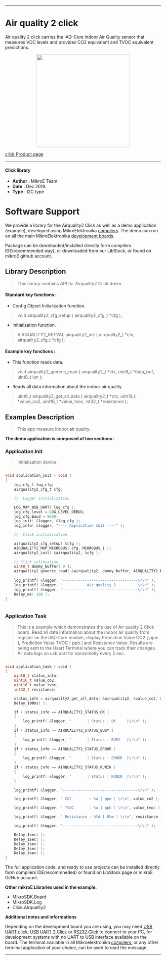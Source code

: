 
---
# Air quality 2 click

Air quality 2 click carries the iAQ-Core Indoor Air Quality sensor that measures VOC levels and provides CO2 equivalent and TVOC equivalent predictions.

<p align="center">
  <img src="https://download.mikroe.com/images/click_for_ide/airquality2_click.png" height=300px>
</p>

[click Product page](https://www.mikroe.com/air-quality-2-click)

---


#### Click library 

- **Author**        : MikroE Team
- **Date**          : Dec 2019.
- **Type**          : I2C type


# Software Support

We provide a library for the Airquality2 Click 
as well as a demo application (example), developed using MikroElektronika 
[compilers](https://shop.mikroe.com/compilers). 
The demo can run on all the main MikroElektronika [development boards](https://shop.mikroe.com/development-boards).

Package can be downloaded/installed directly form compilers IDE(recommended way), or downloaded from our LibStock, or found on mikroE github account. 

## Library Description

> This library contains API for Airquality2 Click driver.

#### Standard key functions :

- Config Object Initialization function.
> void airquality2_cfg_setup ( airquality2_cfg_t *cfg ); 
 
- Initialization function.
> AIRQUALITY2_RETVAL airquality2_init ( airquality2_t *ctx, airquality2_cfg_t *cfg );


#### Example key functions :

- This function reads data.
> void airquality2_generic_read ( airquality2_t *ctx, uint8_t *data_buf, uint8_t len );
 
- Reads all data information about the indoor air quality.
> uint8_t airquality2_get_all_data ( airquality2_t *ctx, uint16_t *value_co2, uint16_t *value_tvoc, int32_t *resistance );

## Examples Description

> This app measure indoor air quality.

**The demo application is composed of two sections :**

### Application Init 

> Initialization device.

```c

void application_init ( void )
{
    log_cfg_t log_cfg;
    airquality2_cfg_t cfg;

    //  Logger initialization.

    LOG_MAP_USB_UART( log_cfg );
    log_cfg.level = LOG_LEVEL_DEBUG;
    log_cfg.baud = 9600;
    log_init( &logger, &log_cfg );
    log_info( &logger, "---- Application Init ----" );

    //  Click initialization.

    airquality2_cfg_setup( &cfg );
    AIRQUALITY2_MAP_MIKROBUS( cfg, MIKROBUS_1 );
    airquality2_init( &airquality2, &cfg );
    
    // Click calibration 
    uint8_t dummy_buffer[ 9 ];
    airquality2_generic_read( &airquality2, dummy_buffer, AIRQUALITY2_READ_ALL );
    
    log_printf( &logger, "----------------------------------\r\n" );
    log_printf( &logger, "           Air quality 2          \r\n" );
    log_printf( &logger, "----------------------------------\r\n" );
    Delay_ms( 100 );
}
  
```

### Application Task

> This is a example which demonstrates the use of Air quality 2 Click board.
> Read all data information about the indoor air quality
> from register on the iAQ-Core module, display Prediction Value CO2 [ ppm ],
> Prediction Value TVOC [ ppb ] and Resistance Value.
> Results are being sent to the Usart Terminal where you can track their changes.
> All data logs on usb uart for aproximetly every 5 sec.

```c

void application_task ( void )
{
    uint8_t status_info;
    uint16_t value_co2;
    uint16_t value_tvoc;
    int32_t resistance;

    status_info = airquality2_get_all_data( &airquality2, &value_co2, &value_tvoc, &resistance );
    Delay_100ms( );

    if ( status_info == AIRQUALITY2_STATUS_OK )
    {
        log_printf( &logger, "       | Status : OK     |\r\n" );
    }
    if ( status_info == AIRQUALITY2_STATUS_BUSY )
    {
        log_printf( &logger, "       | Status : BUSY   |\r\n" );
    }
    if ( status_info == AIRQUALITY2_STATUS_ERROR )
    {
        log_printf( &logger, "       | Status : ERROR  |\r\n" );
    }
    if ( status_info == AIRQUALITY2_STATUS_RUNIN )
    {
        log_printf( &logger, "       | Status : RUNIN  |\r\n" );
    }

    log_printf( &logger, "----------------------------------\r\n" );

    log_printf( &logger, " CO2        : %u [ ppm ] \r\n", value_co2 );

    log_printf( &logger, " TVOC       : %u [ ppb ] \r\n", value_tvoc );

    log_printf( &logger, " Resistance : %ld [ Ohm ] \r\n", resistance );

    log_printf( &logger, "----------------------------------\r\n" );

    Delay_1sec( );
    Delay_1sec( );
    Delay_1sec( );
    Delay_1sec( );
    Delay_1sec( );
}

```

The full application code, and ready to use projects can be  installed directly form compilers IDE(recommneded) or found on LibStock page or mikroE GitHub accaunt.

**Other mikroE Libraries used in the example:** 

- MikroSDK.Board
- MikroSDK.Log
- Click.Airquality2

**Additional notes and informations**

Depending on the development board you are using, you may need 
[USB UART click](https://shop.mikroe.com/usb-uart-click), 
[USB UART 2 Click](https://shop.mikroe.com/usb-uart-2-click) or 
[RS232 Click](https://shop.mikroe.com/rs232-click) to connect to your PC, for 
development systems with no UART to USB interface available on the board. The 
terminal available in all Mikroelektronika 
[compilers](https://shop.mikroe.com/compilers), or any other terminal application 
of your choice, can be used to read the message.



---

